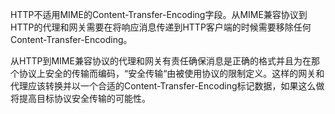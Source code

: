 HTTP不适用MIME的Content-Transfer-Encoding字段。从MIME兼容协议到HTTP的代理和网关需要在将响应消息传递到HTTP客户端的时候需要移除任何Content-Transfer-Encoding。

从HTTP到MIME兼容协议的代理和网关有责任确保消息是正确的格式并且为在那个协议上安全的传输而编码，“安全传输“由被使用协议的限制定义。这样的网关和代理应该转换并以一个合适的Content-Transfer-Encoding标记数据，如果这么做将提高目标协议安全传输的可能性。